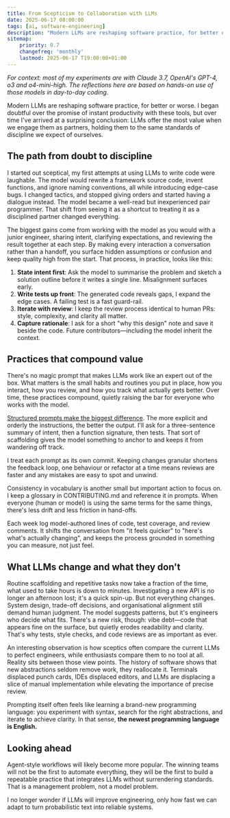 ```yaml
---
title: From Scepticism to Collaboration with LLMs
date: 2025-06-17 08:00:00
tags: [ai, software-engineering]
description: "Modern LLMs are reshaping software practice, for better or worse. I began doubtful about the promise of instant productivity, but over time, I've arrived at a surprising conclusion: LLMs offer the most value when we engage them as partners, holding them to the same standards of discipline we expect of ourselves."
sitemap:
    priority: 0.7
    changefreq: 'monthly'
    lastmod: 2025-06-17 T19:00:00+01:00
---
```


_For context: most of my experiments are with Claude 3.7, OpenAI's GPT-4, o3 and o4-mini-high. The reflections here are based on hands-on use of those models in day-to-day coding._

Modern LLMs are reshaping software practice, for better or worse. I began doubtful over the promise of instant productivity with these tools, but over time I've arrived at a surprising conclusion: LLMs offer the most value when we engage them as partners, holding them to the same standards of discipline we expect of ourselves.

## The path from doubt to discipline

I started out sceptical, my first attempts at using LLMs to write code were laughable. The model would rewrite a framework source code, invent functions, and ignore naming conventions, all while introducing edge-case bugs. I changed tactics, and stopped giving orders and started having a dialogue instead. The model became a well-read but inexperienced pair programmer. That shift from seeing it as a shortcut to treating it as a disciplined partner changed everything.

The biggest gains come from working with the model as you would with a junior engineer, sharing intent, clarifying expectations, and reviewing the result together at each step. By making every interaction a conversation rather than a handoff, you surface hidden assumptions or confusion and keep quality high from the start. That process, in practice, looks like this:

1. **State intent first**: Ask the model to summarise the problem and sketch a solution outline before it writes a single line. Misalignment surfaces early.
2. **Write tests up front**: The generated code reveals gaps, I expand the edge cases. A failing test is a fast guard-rail.
3. **Iterate with review**: I keep the review process identical to human PRs: style, complexity, and clarity all matter.
4. **Capture rationale**: I ask for a short "why this design" note and save it beside the code. Future contributors—including the model inherit the context.

## Practices that compound value

There's no magic prompt that makes LLMs work like an expert out of the box. What matters is the small habits and routines you put in place, how you interact, how you review, and how you track what actually gets better. Over time, these practices compound, quietly raising the bar for everyone who works with the model.

[Structured prompts make the biggest difference](/improve-llm-prompting). The more explicit and orderly the instructions, the better the output. I'll ask for a three-sentence summary of intent, then a function signature, then tests. That sort of scaffolding gives the model something to anchor to and keeps it from wandering off track.

I treat each prompt as its own commit. Keeping changes granular shortens the feedback loop, one behaviour or refactor at a time means reviews are faster and any mistakes are easy to spot and unwind.

Consistency in vocabulary is another small but important action to focus on. I keep a glossary in CONTRIBUTING.md and reference it in prompts. When everyone (human or model) is using the same terms for the same things, there's less drift and less friction in hand-offs.

Each week log model-authored lines of code, test coverage, and review comments. It shifts the conversation from "it feels quicker" to "here's what's actually changing", and keeps the process grounded in something you can measure, not just feel.

## What LLMs change and what they don't

Routine scaffolding and repetitive tasks now take a fraction of the time, what used to take hours is down to minutes. Investigating a new API is no longer an afternoon lost; it's a quick spin-up.
But not everything changes. System design, trade-off decisions, and organisational alignment still demand human judgment. The model suggests patterns, but it's engineers who decide what fits.
There's a new risk, though: vibe debt—code that appears fine on the surface, but quietly erodes readability and clarity. That's why tests, style checks, and code reviews are as important as ever.

An interesting observation is how sceptics often compare the current LLMs to perfect engineers, while enthusiasts compare them to no tool at all. Reality sits between those view points. The history of software shows that new abstractions seldom remove work, they reallocate it. Terminals displaced punch cards, IDEs displaced editors, and LLMs are displacing a slice of manual implementation while elevating the importance of precise review.

Prompting itself often feels like learning a brand-new programming language: you experiment with syntax, search for the right abstractions, and iterate to achieve clarity. In that sense, **the newest programming language is English.**

## Looking ahead

Agent-style workflows will likely become more popular. The winning teams will not be the first to automate everything, they will be the first to build a repeatable practice that integrates LLMs without surrendering standards. That is a management problem, not a model problem.

I no longer wonder if LLMs will improve engineering, only how fast we can adapt to turn probabilistic text into reliable systems.
